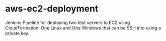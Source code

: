 # aws-ec2-deployment
Jenkins Pipeline for deploying two test servers to EC2 using CloudFormation. One Linux and One Windows that can be SSH into using a private key.

